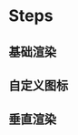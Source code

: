 # Steps

## 基础渲染

<demo src="steps/basic" />

## 自定义图标

<demo src="steps/custom" />

## 垂直渲染

<demo src="steps/vertical" />

<api src="steps" />
